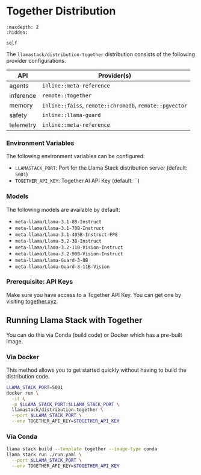 # Together Distribution

```{toctree}
:maxdepth: 2
:hidden:

self
```

The `llamastack/distribution-together` distribution consists of the following provider configurations.

| API | Provider(s) |
|-----|-------------|
| agents | `inline::meta-reference` |
| inference | `remote::together` |
| memory | `inline::faiss`, `remote::chromadb`, `remote::pgvector` |
| safety | `inline::llama-guard` |
| telemetry | `inline::meta-reference` |


### Environment Variables

The following environment variables can be configured:

- `LLAMASTACK_PORT`: Port for the Llama Stack distribution server (default: `5001`)
- `TOGETHER_API_KEY`: Together.AI API Key (default: ``)

### Models

The following models are available by default:

- `meta-llama/Llama-3.1-8B-Instruct`
- `meta-llama/Llama-3.1-70B-Instruct`
- `meta-llama/Llama-3.1-405B-Instruct-FP8`
- `meta-llama/Llama-3.2-3B-Instruct`
- `meta-llama/Llama-3.2-11B-Vision-Instruct`
- `meta-llama/Llama-3.2-90B-Vision-Instruct`
- `meta-llama/Llama-Guard-3-8B`
- `meta-llama/Llama-Guard-3-11B-Vision`


### Prerequisite: API Keys

Make sure you have access to a Together API Key. You can get one by visiting [together.xyz](https://together.xyz/).


## Running Llama Stack with Together

You can do this via Conda (build code) or Docker which has a pre-built image.

### Via Docker

This method allows you to get started quickly without having to build the distribution code.

```bash
LLAMA_STACK_PORT=5001
docker run \
  -it \
  -p $LLAMA_STACK_PORT:$LLAMA_STACK_PORT \
  llamastack/distribution-together \
  --port $LLAMA_STACK_PORT \
  --env TOGETHER_API_KEY=$TOGETHER_API_KEY
```

### Via Conda

```bash
llama stack build --template together --image-type conda
llama stack run ./run.yaml \
  --port $LLAMA_STACK_PORT \
  --env TOGETHER_API_KEY=$TOGETHER_API_KEY
```

